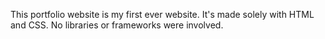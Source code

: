 This portfolio website is my first ever website. It's made solely with HTML and CSS. No libraries or frameworks were involved. 
